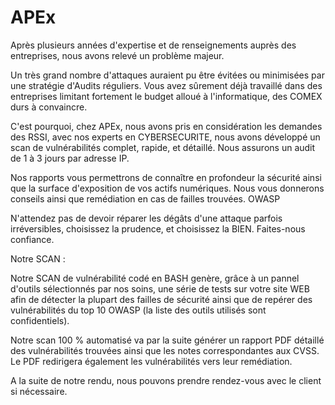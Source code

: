# APEx


Après plusieurs années d'expertise et de renseignements auprès des entreprises, nous avons relevé un problème majeur.

Un très grand nombre d'attaques auraient pu être évitées ou minimisées par une stratégie d'Audits réguliers. Vous avez sûrement déjà travaillé dans des entreprises limitant fortement le budget alloué à l'informatique, des COMEX durs à convaincre. 

C'est pourquoi, chez APEx, nous avons pris en considération les demandes des RSSI, avec nos experts en CYBERSECURITE, nous avons développé un scan de vulnérabilités complet, rapide, et détaillé. Nous assurons un audit de 1 à 3 jours par adresse IP.

Nos rapports vous permettrons de connaître en profondeur la sécurité ainsi que la surface d'exposition de vos actifs numériques. Nous vous donnerons conseils ainsi que remédiation en cas de failles trouvées. OWASP

N'attendez pas de devoir réparer les dégâts d'une attaque parfois irréversibles, choisissez la prudence, et choisissez la BIEN. Faites-nous confiance.

Notre SCAN : 

Notre SCAN de vulnérabilité codé en BASH genère, grâce à un pannel d'outils sélectionnés par nos soins, une série de tests sur votre site WEB afin de détecter la plupart des failles de sécurité ainsi que de repérer des vulnérabilités du  top 10 OWASP (la liste des outils utilisés sont confidentiels).

Notre scan 100 % automatisé va par la suite générer un rapport PDF détaillé des vulnérabilités trouvées ainsi que les notes correspondantes aux CVSS. Le PDF redirigera également les vulnérabilités vers leur remédiation. 

A la suite de notre rendu, nous pouvons prendre rendez-vous avec le client si nécessaire.
